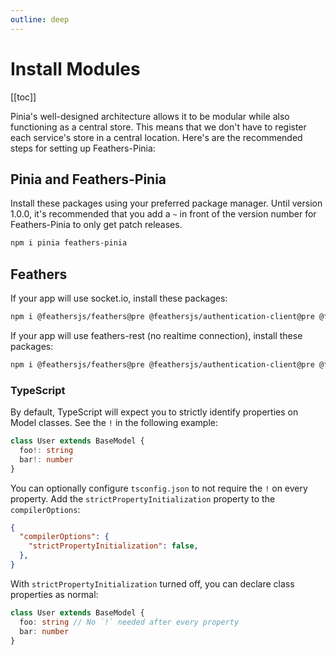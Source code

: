 ```yaml
---
outline: deep
---
```


<script setup>
import BlockQuote from '../components/BlockQuote.vue'
</script>

# Install Modules

[[toc]]

Pinia's well-designed architecture allows it to be modular while also functioning as a central store. This means that we don't have to register each service's store in a central location. Here's are the recommended steps for setting up Feathers-Pinia:

## Pinia and Feathers-Pinia

Install these packages using your preferred package manager.  Until version 1.0.0, it's recommended that you add a `~` in front of the version number for Feathers-Pinia to only get patch releases.

```bash
npm i pinia feathers-pinia
```

## Feathers

If your app will use socket.io, install these packages:

```bash
npm i @feathersjs/feathers@pre @feathersjs/authentication-client@pre @feathersjs/socketio-client@pre socket.io-client
```

If your app will use feathers-rest (no realtime connection), install these packages:

```bash
npm i @feathersjs/feathers@pre @feathersjs/authentication-client@pre @feathersjs/rest-client@pre
```

### TypeScript

By default, TypeScript will expect you to strictly identify properties on Model classes.  See the `!` in the following example:

```ts
class User extends BaseModel {
  foo!: string
  bar!: number
}
```

You can optionally configure `tsconfig.json` to not require the `!` on every property. Add the `strictPropertyInitialization` property to the `compilerOptions`:

```json
{
  "compilerOptions": {
    "strictPropertyInitialization": false,
  },
}
```

With `strictPropertyInitialization` turned off, you can declare class properties as normal:

```ts
class User extends BaseModel {
  foo: string // No `!` needed after every property
  bar: number
}
```
